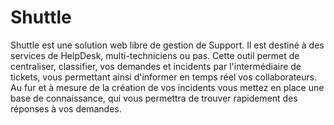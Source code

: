 Shuttle
=======

Shuttle est une solution web libre de gestion de Support. Il est destiné à des services de HelpDesk, multi-techniciens ou pas. Cette outil permet de centraliser, classifier, vos demandes et incidents par l'intermédiaire de tickets, vous permettant ainsi d'informer en temps réel vos collaborateurs.
Au fur et à mesure de la création de vos incidents vous mettez en place une base de connaissance, qui vous permettra de trouver rapidement des réponses à vos demandes. 